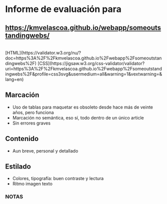 # Informe de evaluación para<br/>
## https://kmvelascoa.github.io/webapp/someoutstandingwebs/
<br/>
[HTML](https://validator.w3.org/nu/?doc=https%3A%2F%2Fkmvelascoa.github.io%2Fwebapp%2Fsomeoutstandingwebs%2F)
[CSS](https://jigsaw.w3.org/css-validator/validator?uri=https%3A%2F%2Fkmvelascoa.github.io%2Fwebapp%2Fsomeoutstandingwebs%2F&profile=css3svg&usermedium=all&warning=1&vextwarning=&lang=en)
<br/>

## Marcación
- Uso de tablas para maquetar es obsoleto desde hace más de veinte años, pero funciona
- Marcación no semántica, eso sí, todo dentro de un único article
- Sin errores graves

## Contenido
- Aun breve, personal y detallado

## Estilado
- Colores, tipografía: buen contraste y lectura
- Ritmo imagen texto
  
### NOTAS
